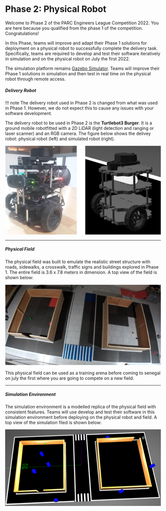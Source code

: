 # Phase 2: Physical Robot

<!-- ***

!!! note 
    Phase 2 instructions are **currently locked** and would be available by July 1st 2022! -->

Welcome to Phase 2 of the PARC Engineers League Competition 2022. You are here because you qualified from the phase 1 of the competition. Congratulations!

In this Phase, teams will improve and adapt their Phase 1 solutions for deployment on a physical robot to successfully complete the delivery task. Specifically, teams are required to develop and test their software iteratively in simulation and on the physical robot on July the first 2022.

The simulation platform remains [Gazebo Simulator](http://gazebosim.org/). Teams will improve their Phase 1 solutions in simulation and then test in real time on the physical robot through remote access.


##### Delivery Robot

!!! note 
    The delivery robot used in Phase 2 is changed from what was used in Phase 1. However, we do not expect this to cause any issues with your software development.

The delivery robot to be used in Phase 2 is the **Turtlebot3 Burger**. It is a ground mobile robotfitted with a 2D LiDAR (light detection and ranging or laser scanner) and an RGB camera. The figure below shows the delivey robot: physical robot (left) and simulated robot (right). 

![robot](media/turtlebot_description.png)


***

##### Physical Field

The physical field was built to emulate the realistic street structure with roads, sidewalks, a crosswalk, traffic signs and buildings explored in Phase 1. The entire field is 3.6 x 7.8 meters in dimension. A top view of the field is shown below:

![physical](media/physical_description.png)

This physical field can be used as a training arena before coming to senegal on july the first where you are going to compete on a new field.
***

##### Simulation Environment
The simulation environment is a modelled replica of the physical field with consistent features. Teams will use develop and test their software in this simulation environment before deploying on the physical robot and field. A top view of the simulation filed is shown below:

![simulation](media/sim_description.png)


